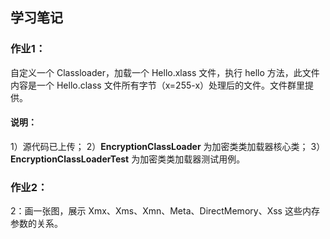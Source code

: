 
## 学习笔记

### 作业1：
自定义一个 Classloader，加载一个 Hello.xlass 文件，执行 hello 方法，此文件内容是一个 Hello.class 文件所有字节（x=255-x）处理后的文件。文件群里提供。

#### 说明： 
1）源代码已上传；
2）**EncryptionClassLoader** 为加密类类加载器核心类； 
3）**EncryptionClassLoaderTest** 为加密类类加载器测试用例。

### 作业2：
2：画一张图，展示 Xmx、Xms、Xmn、Meta、DirectMemory、Xss 这些内存参数的关系。
